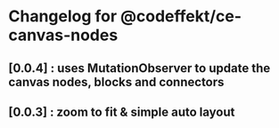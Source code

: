 # Changelog for @codeffekt/ce-canvas-nodes

## [0.0.4] : uses MutationObserver to update the canvas nodes, blocks and connectors

## [0.0.3] : zoom to fit & simple auto layout